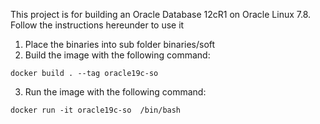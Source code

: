This project is for building an Oracle Database 12cR1 on Oracle Linux 7.8. Follow the instructions hereunder to use it

1. Place the binaries into sub folder binaries/soft
2. Build the image with the following command:

````
docker build . --tag oracle19c-so
````
3. Run the image with the following command:

````
docker run -it oracle19c-so  /bin/bash     
````
